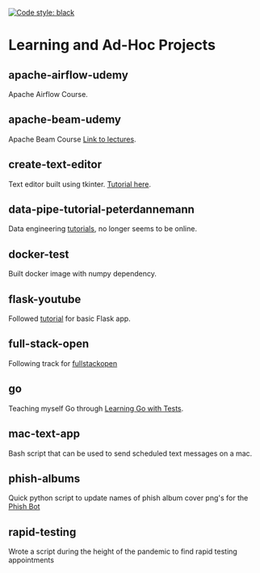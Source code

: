 [![Code style: black](https://img.shields.io/badge/code%20style-black-000000.svg)](https://github.com/psf/black)

# Learning and Ad-Hoc Projects

## apache-airflow-udemy  
Apache Airflow Course.

## apache-beam-udemy  
Apache Beam Course [Link to lectures](http://datastack.tv/apache-beam-course.html).

## create-text-editor  
Text editor built using tkinter. [Tutorial here](https://www.youtube.com/watch?v=xqDonHEYPgA&ab_channel=ZachKing).

## data-pipe-tutorial-peterdannemann  
Data engineering [tutorials](https://peterdannemann.com/), no longer seems to be online.

## docker-test  
Built docker image with numpy dependency.

## flask-youtube
Followed [tutorial](https://www.youtube.com/watch?v=Z1RJmh_OqeA) for basic Flask app. 

## full-stack-open  
Following track for [fullstackopen](https://fullstackopen.com/en/)

## go  
Teaching myself Go through [Learning Go with Tests](https://quii.gitbook.io/learn-go-with-tests/).

## mac-text-app
Bash script that can be used to send scheduled text messages on a mac.  

## phish-albums  
Quick python script to update names of phish album cover png's for the [Phish Bot](https://github.com/shapiroj18/phish-bot)

## rapid-testing  
Wrote a script during the height of the pandemic to find rapid testing appointments